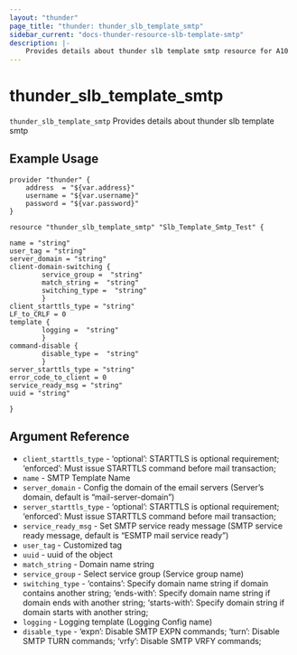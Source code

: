 ```yaml
---
layout: "thunder"
page_title: "thunder: thunder_slb_template_smtp"
sidebar_current: "docs-thunder-resource-slb-template-smtp"
description: |-
	Provides details about thunder slb template smtp resource for A10
---
```


# thunder\_slb\_template\_smtp

`thunder_slb_template_smtp` Provides details about thunder slb template smtp
## Example Usage


```hcl
provider "thunder" {
    address  = "${var.address}"
    username = "${var.username}"  
    password = "${var.password}"
}

resource "thunder_slb_template_smtp" "Slb_Template_Smtp_Test" {

name = "string"
user_tag = "string"
server_domain = "string"
client-domain-switching {   
        service_group =  "string" 
        match_string =  "string" 
        switching_type =  "string" 
        }
client_starttls_type = "string"
LF_to_CRLF = 0
template {  
        logging =  "string" 
        }
command-disable {   
        disable_type =  "string" 
        }
server_starttls_type = "string"
error_code_to_client = 0
service_ready_msg = "string"
uuid = "string"
 
}
```

## Argument Reference

* `client_starttls_type` - ‘optional’: STARTTLS is optional requirement; ‘enforced’: Must issue STARTTLS command before mail transaction;
* `name` - SMTP Template Name
* `server_domain` - Config the domain of the email servers (Server’s domain, default is “mail-server-domain”)
* `server_starttls_type` - ‘optional’: STARTTLS is optional requirement; ‘enforced’: Must issue STARTTLS command before mail transaction;
* `service_ready_msg` - Set SMTP service ready message (SMTP service ready message, default is “ESMTP mail service ready”)
* `user_tag` - Customized tag
* `uuid` - uuid of the object
* `match_string` - Domain name string
* `service_group` - Select service group (Service group name)
* `switching_type` - ‘contains’: Specify domain name string if domain contains another string; ‘ends-with’: Specify domain name string if domain ends with another string; ‘starts-with’: Specify domain string if domain starts with another string;
* `logging` - Logging template (Logging Config name)
* `disable_type` - ‘expn’: Disable SMTP EXPN commands; ‘turn’: Disable SMTP TURN commands; ‘vrfy’: Disable SMTP VRFY commands;
